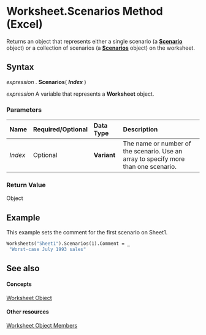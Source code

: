 
# Worksheet.Scenarios Method (Excel)

Returns an object that represents either a single scenario (a  **[Scenario](edd1c4f4-12b1-0d9f-f4aa-dd66278ba891.md)** object) or a collection of scenarios (a **[Scenarios](90d6ff4b-f329-a04c-040e-a39bb501a58b.md)** object) on the worksheet.


## Syntax

 _expression_ . **Scenarios**( **_Index_** )

 _expression_ A variable that represents a **Worksheet** object.


### Parameters



|**Name**|**Required/Optional**|**Data Type**|**Description**|
|:-----|:-----|:-----|:-----|
| _Index_|Optional| **Variant**|The name or number of the scenario. Use an array to specify more than one scenario.|

### Return Value

Object


## Example

This example sets the comment for the first scenario on Sheet1.


```vb
Worksheets("Sheet1").Scenarios(1).Comment = _ 
 "Worst-case July 1993 sales"
```


## See also


#### Concepts


[Worksheet Object](182b705e-854a-81cc-a4b0-59b942de55ae.md)
#### Other resources


[Worksheet Object Members](f8c1afea-1a1c-f5e4-37e3-52c434c8c157.md)
